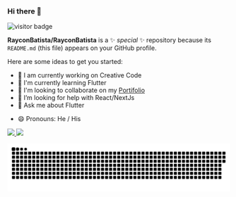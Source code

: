### Hi there 👋


![visitor badge](https://visitor-badge.glitch.me/badge?page_id=RayconBatista.visitor-badge)


**RayconBatista/RayconBatista** is a ✨ _special_ ✨ repository because its `README.md` (this file) appears on your GitHub profile.

Here are some ideas to get you started:


- 🔭 I am currently working on Creative Code 
- 🌱 I'm currently learning Flutter
- 👯 I'm looking to collaborate on my [Portifolio](https://rayconlimabatista.com.br)
- 🤔 I’m looking for help with React/NextJs
- 💬 Ask me about Flutter
<!-- - 📫 How to reach me: ... -->
- 😄 Pronouns: He / His
<!-- - ⚡ Fun fact: ... -->
 
 <div style="display:flex;" align="center">
  <a href="https://github.com/R4YC0NLima">
  <img height="180em" style="justify-content: space-between" src="https://github-readme-stats.vercel.app/api?username=RayconBatista&show_icons=true&theme=dracula&include_all_commits=true&count_private=true"/>
  <img  height="180em"  style="justify-content: space-between" src="https://github-readme-stats.vercel.app/api/top-langs/?username=RayconBatista&layout=compact&langs_count=16&theme=dracula"/>
   </div>

![Snake animation](https://github.com/R4YC0NLima/R4YC0NLima/blob/output/github-contribution-grid-snake.svg)

<!-- <img style="float: right;" src="https://dashboard.snapcraft.io/site_media/appmedia/2017/11/webide.ico_HA9tBL0.png"> -->

